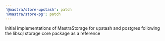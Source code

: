 ```yaml
---
'@mastra/store-upstash': patch
'@mastra/store-pg': patch
---
```


Initial implementations of MastraStorage for upstash and postgres following the libsql storage core package as a reference
